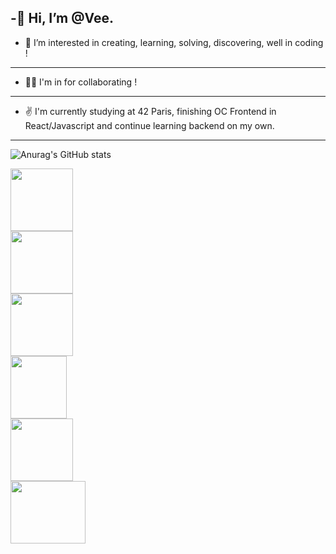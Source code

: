 -🖖 Hi, I’m @Vee.
---
- 🤙 I’m interested in creating, learning, solving, discovering, well in coding !
---
- 🤜🤛 I'm in for collaborating !
---
- ✌️ I'm currently studying at 42 Paris, finishing OC Frontend in React/Javascript and continue learning backend on my own.

<!---
vveewwee/vveewwee is a ✨ special ✨ repository because its `README.md` (this file) appears on your GitHub profile.
You can click the Preview link to take a look at your changes.
--->
---
![Anurag's GitHub stats](https://github-readme-stats.vercel.app/api?username=vveewwee&show_icons=true&theme=transparent)

<div style="display:flex; flex-direction:column;">
  <img alt="" height="100" width="100" onerror="this.style.display='none'" src="https://freepngimg.com/convert-png/76620-unix-like-linux-fallout-vim-free-transparent-image-hq" />
  <img alt="" height="100" width="100" onerror="this.style.display='none'" src="https://encrypted-tbn0.gstatic.com/images?q=tbn:ANd9GcSva3EWX7dRBII2p964rN2RUETXBIW5YEkhRw&usqp=CAU" />
  <img alt="" height="100" width="100" onerror="this.style.display='none'" src="https://encrypted-tbn0.gstatic.com/images?q=tbn:ANd9GcQz8-GbcUfs3sWhMdGld66TfKJVQ46YnV5qAw&usqp=CAU" />
  <img alt="" height="100" width="90" onerror="this.style.display='none'" src="https://encrypted-tbn0.gstatic.com/images?q=tbn:ANd9GcRPL0I6PEl7X_v2uCNwUgundrXBcR9eb58ofA&usqp=CAU" />
  <img alt="" height="100" width="100" onerror="this.style.display='none'" src="https://encrypted-tbn0.gstatic.com/images?q=tbn:ANd9GcRI0Yc2Vb53NLRQ3LTxlHVL920joodyJsucwA&usqp=CAU" />
   <img alt="" height="100" width="120" onerror="this.style.display='none'" src="https://miro.medium.com/v2/resize:fit:1200/1*odW0CyTVxMVt5s3yhjjOhw.png" />
</div>
